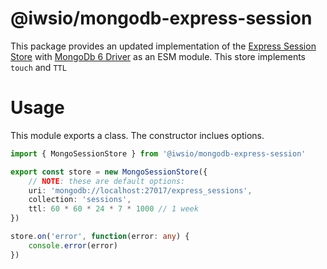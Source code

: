 # @iwsio/mongodb-express-session

<!-- [![Push to main - @iwsio/json-csv-node](https://github.com/iwsllc/json-csv/actions/workflows/push-node.yml/badge.svg)](https://github.com/iwsllc/json-csv/actions/workflows/push-node.yml) -->

This package provides an updated implementation of the [Express Session Store](https://www.npmjs.com/package/express-session#session-store-implementation) with [MongoDb 6 Driver](https://www.mongodb.com/docs/drivers/node/current/) as an ESM module. This store implements `touch` and `TTL`

# Usage
This module exports a class. The constructor inclues options. 

```ts
import { MongoSessionStore } from '@iwsio/mongodb-express-session'

export const store = new MongoSessionStore({
	// NOTE: these are default options: 
	uri: 'mongodb://localhost:27017/express_sessions',
	collection: 'sessions',
	ttl: 60 * 60 * 24 * 7 * 1000 // 1 week
})

store.on('error', function(error: any) {
	console.error(error)
})
```